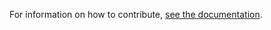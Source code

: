 For information on how to contribute, [see the documentation](https://nrkdownload.readthedocs.io/en/latest/90_contributing.html).
